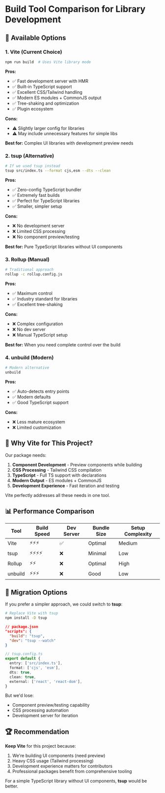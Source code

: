 # Build Tool Comparison for Library Development

## 🔧 Available Options

### 1. **Vite (Current Choice)**

```bash
npm run build  # Uses Vite library mode
```

**Pros:**

- ✅ Fast development server with HMR
- ✅ Built-in TypeScript support
- ✅ Excellent CSS/Tailwind handling
- ✅ Modern ES modules + CommonJS output
- ✅ Tree-shaking and optimization
- ✅ Plugin ecosystem

**Cons:**

- ⚠️ Slightly larger config for libraries
- ⚠️ May include unnecessary features for simple libs

**Best for:** Complex UI libraries with development preview needs

### 2. **tsup (Alternative)**

```bash
# If we used tsup instead
tsup src/index.ts --format cjs,esm --dts --clean
```

**Pros:**

- ✅ Zero-config TypeScript bundler
- ✅ Extremely fast builds
- ✅ Perfect for TypeScript libraries
- ✅ Smaller, simpler setup

**Cons:**

- ❌ No development server
- ❌ Limited CSS processing
- ❌ No component preview/testing

**Best for:** Pure TypeScript libraries without UI components

### 3. **Rollup (Manual)**

```bash
# Traditional approach
rollup -c rollup.config.js
```

**Pros:**

- ✅ Maximum control
- ✅ Industry standard for libraries
- ✅ Excellent tree-shaking

**Cons:**

- ❌ Complex configuration
- ❌ No dev server
- ❌ Manual TypeScript setup

**Best for:** When you need complete control over the build

### 4. **unbuild (Modern)**

```bash
# Modern alternative
unbuild
```

**Pros:**

- ✅ Auto-detects entry points
- ✅ Modern defaults
- ✅ Good TypeScript support

**Cons:**

- ❌ Less mature ecosystem
- ❌ Limited customization

## 🎯 **Why Vite for This Project?**

Our package needs:

1. **Component Development** - Preview components while building
2. **CSS Processing** - Tailwind CSS compilation
3. **TypeScript** - Full TS support with declarations
4. **Modern Output** - ES modules + CommonJS
5. **Development Experience** - Fast iteration and testing

Vite perfectly addresses all these needs in one tool.

## 📊 **Performance Comparison**

| Tool    | Build Speed | Dev Server | Bundle Size | Setup Complexity |
| ------- | ----------- | ---------- | ----------- | ---------------- |
| Vite    | ⚡⚡⚡      | ✅         | Optimal     | Medium           |
| tsup    | ⚡⚡⚡⚡    | ❌         | Minimal     | Low              |
| Rollup  | ⚡⚡        | ❌         | Optimal     | High             |
| unbuild | ⚡⚡⚡      | ❌         | Good        | Low              |

## 🔄 **Migration Options**

If you prefer a simpler approach, we could switch to **tsup**:

```bash
# Replace Vite with tsup
npm install -D tsup
```

```json
// package.json
"scripts": {
  "build": "tsup",
  "dev": "tsup --watch"
}
```

```typescript
// tsup.config.ts
export default {
  entry: ['src/index.ts'],
  format: ['cjs', 'esm'],
  dts: true,
  clean: true,
  external: ['react', 'react-dom'],
}
```

But we'd lose:

- Component preview/testing capability
- CSS processing automation
- Development server for iteration

## 🏆 **Recommendation**

**Keep Vite** for this project because:

1. We're building UI components (need preview)
2. Heavy CSS usage (Tailwind processing)
3. Development experience matters for contributors
4. Professional packages benefit from comprehensive tooling

For a simple TypeScript library without UI components, **tsup** would be better.
